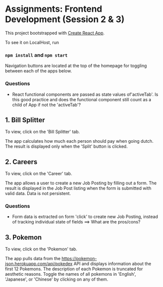 # Assignments: Frontend Development (Session 2 & 3)

This project bootstrapped with [Create React App](https://github.com/facebook/create-react-app).

To see it on LocalHost, run

### `npm install` and `npm start`

Navigation buttons are located at the top of the homepage for toggling between each of the apps below.

### Questions

- React functional components are passed as state values of'activeTab'. Is this good practice and does the functional component still count as a child of App if not the 'activeTab'?

## 1. Bill Splitter

To view, click on the 'Bill Splitter' tab.

The app calculates how much each person should pay when going dutch.
The result is displayed only when the 'Split' button is clicked.

## 2. Careers

To view, click on the 'Career' tab.

The app allows a user to create a new Job Posting by filling out a form.
The result is displayed in the Job Post listing when the form is submitted with valid data.
Data is not persistent.

### Questions

- Form data is extracted on form 'click' to create new Job Posting, instead of tracking individual state of fields ==> What are the pros/cons?

## 3. Pokemon

To view, click on the 'Pokemon' tab.

The app pulls data from the https://pokemon-json.herokuapp.com/api/pokedex API and displays information about the first 12 Pokemons. The description of each Pokemon is truncated for aesthetic reasons.
Toggle the names of all pokemons in 'English', 'Japanese', or 'Chinese' by clicking on any of them.
